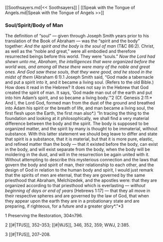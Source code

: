 [[Soothsayers.md|<< Soothsayers]]  |  [[Speak with the Tongue of Angels.md|Speak with the Tongue of Angels >>]]

### Soul/Spirit/Body of Man
The definition of “soul” — given through Joseph Smith years prior to his translation of the Book of Abraham — was the “spirit and the body” together: *And the spirit and the body is the soul of man* (T&C 86:2). Christ, as well as the “noble and great,” were all embodied and therefore resurrected beings before this world. They were “souls.” *Now the Lord had shewn unto me, Abraham, the intelligences that were organized before the world was, and among all these there were many of the noble and great ones. And God saw these souls, that they were good, and he stood in the midst of them* (Abraham 6:1).1 Joseph Smith said, “God made a tabernacle and put a spirit into it, and it became a living soul. (Refers to the old Bible.) How does it read in the Hebrew? It does not say in the Hebrew that God created the spirit of man. It says, ‘God made man out of the earth and put into him Adam’s spirit, and so became a living body.’”2 (Cf. Genesis 2:11:* And I, the Lord God, formed man from the dust of the ground and breathed into Adam his spirit or the breath of life, and man became a living soul, the first flesh upon the Earth, the first man also*.) “In tracing the thing to the foundation and looking at it philosophically, we shall find a very material difference between the body and the spirit. The body is supposed to be organized matter, and the spirit by many is thought to be immaterial, without substance. With this latter statement we should beg leave to differ and state that spirit is a substance, that it is material, but that it is more pure, elastic, and refined matter than the body — that it existed before the body, can exist in the body, and will exist separate from the body, when the body will be moldering in the dust, and will in the resurrection be again united with it. Without attempting to describe this mysterious connection and the laws that govern the body and spirit of man, their relationship to each other, and the design of God in relation to the human body and spirit, I would just remark that the spirits of men are eternal, that they are governed by the same priesthood that Abraham, Melchizedek, and the apostles were: that they are organized according to that priesthood which is everlasting — *without beginning of days or end of years* [Hebrews 1:17] — that they all move in their respective spheres and are governed by the law of God, that when they appear upon the earth they are in a probationary state and are preparing, if righteous, for a future and a greater glory*.”*3



1 Preserving the Restoration, 304n796.


2
[[#|TPJS]], 352–353; [[#|WJS]], 346, 352, 359; WWJ, 2:385.


3
[[#|TPJS]], 207–208.